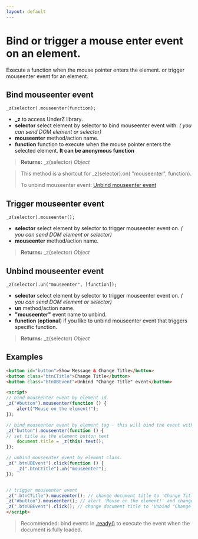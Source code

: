 ```yaml
---
layout: default
---
```

# Bind or trigger a mouse enter event on an element.
Execute a function when the mouse pointer enters the element. or trigger mouseenter event for an element.


## Bind mouseenter event
`_z(selector).mouseenter(function);`

* **_z** to access UnderZ library.
* **selector** select element by selector to bind mouseenter event with. _( you can send DOM element or selector)_
* **mouseenter** method/action name.
* **function** function to execute when the mouse pointer enters the selected element. **It can be anonymous function**

> **Returns:** _z(selector) _Object_

> This method is a shortcut for _z(selector).on( "mouseenter", function).
> 
> To unbind mouseenter event: [Unbind mouseenter event](https://github.com/hlaCk/UnderZ/wiki/.mouseenter()#unbind-mouseenter-event)

## Trigger mouseenter event
`_z(selector).mouseenter();`

* **selector** select element by selector to trigger mouseenter event on. _( you can send DOM element or selector)_
* **mouseenter** method/action name.

> **Returns:** _z(selector) _Object_

## Unbind mouseenter event
`_z(selector).un("mouseenter", [function]);`

* **selector** select element by selector to trigger mouseenter event on. _( you can send DOM element or selector)_
* **un** method/action name.
* **"mouseenter"** event name to unbind.
* **function** (**optional**) if you like to unbind mouseenter event that triggers specific function.

> **Returns:** _z(selector) _Object_

## Examples
```html
<button id="button">Show Message & Change Title</button>
<button class="btnCTitle">Change Title</button>
<button class="btnUBEvent">Unbind "Change Title" event</button>

<script>
// bind mouseenter event by element id
_z("#button").mouseenter(function () { 
	alert("Mouse on the element!");
});

// bind mouseenter event by element tag - this will bind the event with all elements with "button" tag.
_z("button").mouseenter(function () { 
// set title as the element button text
	document.title = _z(this).text();
});

// unbind mouseenter event by element class.
_z(".btnUBEvent").click(function () {
	_z(".btnCTitle").un("mouseenter");
});


// trigger mouseenter event
_z(".btnCTitle").mouseenter(); // change document title to 'Change Title'
_z("#button").mouseenter(); // alert 'Mouse on the element!' and change document title to 'Show Message & Change Title'
_z(".btnUBEvent").click(); // change document title to 'Unbind "Change Title" event' and unbind mouseenter event on .btnCTitle button
</script>
```

> Recommended: bind events in [.ready()](https://github.com/hlaCk/UnderZ/wiki/.ready()) to execute the event when the document is fully loaded.
